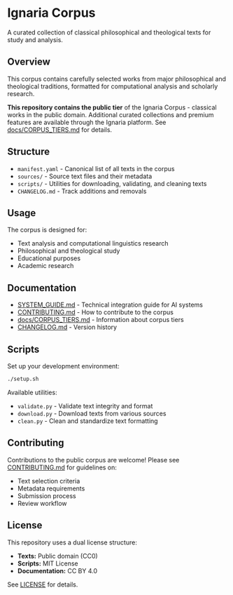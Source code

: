 # Ignaria Corpus

A curated collection of classical philosophical and theological texts for study and analysis.

## Overview

This corpus contains carefully selected works from major philosophical and theological traditions, formatted for computational analysis and scholarly research.

**This repository contains the public tier** of the Ignaria Corpus - classical works in the public domain. Additional curated collections and premium features are available through the Ignaria platform. See [docs/CORPUS_TIERS.md](docs/CORPUS_TIERS.md) for details.

## Structure

- `manifest.yaml` - Canonical list of all texts in the corpus
- `sources/` - Source text files and their metadata
- `scripts/` - Utilities for downloading, validating, and cleaning texts
- `CHANGELOG.md` - Track additions and removals

## Usage

The corpus is designed for:
- Text analysis and computational linguistics research
- Philosophical and theological study
- Educational purposes
- Academic research

## Documentation

- [SYSTEM_GUIDE.md](SYSTEM_GUIDE.md) - Technical integration guide for AI systems
- [CONTRIBUTING.md](CONTRIBUTING.md) - How to contribute to the corpus
- [docs/CORPUS_TIERS.md](docs/CORPUS_TIERS.md) - Information about corpus tiers
- [CHANGELOG.md](CHANGELOG.md) - Version history

## Scripts

Set up your development environment:
```bash
./setup.sh
```

Available utilities:
- `validate.py` - Validate text integrity and format
- `download.py` - Download texts from various sources
- `clean.py` - Clean and standardize text formatting

## Contributing

Contributions to the public corpus are welcome! Please see [CONTRIBUTING.md](CONTRIBUTING.md) for guidelines on:
- Text selection criteria
- Metadata requirements
- Submission process
- Review workflow

## License

This repository uses a dual license structure:
- **Texts:** Public domain (CC0)
- **Scripts:** MIT License
- **Documentation:** CC BY 4.0

See [LICENSE](LICENSE) for details.
